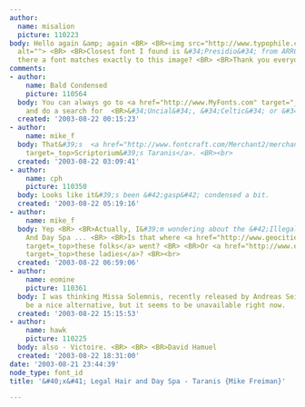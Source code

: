 ```yaml
---
author:
  name: misalion
  picture: 110223
body: Hello again &amp; again <BR> <BR><img src="http://www.typophile.com/forums/messages/83/14555.jpg"
  alt=""> <BR> <BR>Closest font I found is &#34;Presidio&#34; from ARROYO-STYLE. <BR>Is
  there a font matches exactly to this image? <BR> <BR>Thank you everyone! <BR>
comments:
- author:
    name: Bald Condensed
    picture: 110564
  body: You can always go to <a href="http://www.MyFonts.com" target="_blank">www.MyFonts.com</a>
    and do a search for  <BR>&#34;Uncial&#34;, &#34;Celtic&#34; or &#34;Irish.
  created: '2003-08-22 00:15:23'
- author:
    name: mike_f
  body: That&#39;s  <a href="http://www.fontcraft.com/Merchant2/merchant.mv?Screen=PROD&amp;Store_Code=cdstore&amp;Product_Code=taranis"
    target=_top>Scriptorium&#39;s Taranis</a>. <BR><br>
  created: '2003-08-22 03:09:41'
- author:
    name: cph
    picture: 110350
  body: Looks like it&#39;s been &#42;gasp&#42; condensed a bit.
  created: '2003-08-22 05:19:16'
- author:
    name: mike_f
  body: Yep <BR> <BR>Actually, I&#39;m wondering about the &#42;Illegal&#42; Hair
    And Day Spa ... <BR> <BR>Is that where <a href="http://www.geocities.com/tokiland/eghair.htm"
    target=_top>these folks</a> went? <BR> <BR>Or <a href="http://www.ebaumsworld.com/halfshave.html"
    target=_top>these ladies</a>? <BR><br>
  created: '2003-08-22 06:59:06'
- author:
    name: eomine
    picture: 110361
  body: I was thinking Missa Solemnis, recently released by Andreas Seidel, would
    be a nice alternative, but it seems to be unavailable right now.
  created: '2003-08-22 15:15:53'
- author:
    name: hawk
    picture: 110225
  body: also - Victoire. <BR> <BR> <BR>David Hamuel
  created: '2003-08-22 18:31:00'
date: '2003-08-21 23:44:39'
node_type: font_id
title: '&#40;x&#41; Legal Hair and Day Spa - Taranis {Mike Freiman}'

---
```


